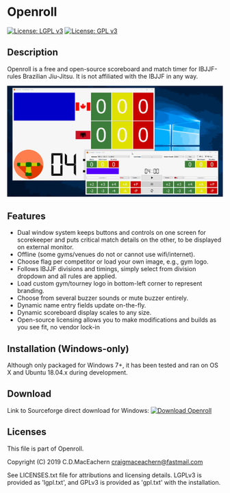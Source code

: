 # Openroll

[![License: LGPL v3](https://img.shields.io/badge/License-LGPLv3-blue.svg)](https://www.gnu.org/licenses/lgpl-3.0) [![License: GPL v3](https://img.shields.io/badge/License-GPLv3-blue.svg)](https://www.gnu.org/licenses/gpl-3.0)

## Description

Openroll is a free and open-source scoreboard and match timer for IBJJF-rules
Brazilian Jiu-Jitsu. It is not affiliated with the IBJJF in any way.

![Demo of Openroll application.](openroll.gif)

## Features

* Dual window system keeps buttons and controls on one screen for scorekeeper and puts critical match details on the other, to be displayed on external monitor.
* Offline (some gyms/venues do not or cannot use wifi/internet).
* Choose flag per competitor or load your own image, e.g., gym logo.
* Follows IBJJF divisions and timings, simply select from division dropdown and all rules are applied.
* Load custom gym/tourney logo in bottom-left corner to represent branding.
* Choose from several buzzer sounds or mute buzzer entirely.
* Dynamic name entry fields update on-the-fly.
* Dynamic scoreboard display scales to any size.
* Open-source licensing allows you to make modifications and builds as you
see fit, no vendor lock-in

## Installation (Windows-only)

Although only packaged for Windows 7+, it has been tested and ran on OS X and Ubuntu 18.04.x during
development.

## Download

Link to Sourceforge direct download for Windows:
[![Download Openroll](https://img.shields.io/sourceforge/dt/openroll.svg)](https://sourceforge.net/projects/openroll/files/latest/download)

## Licenses

This file is part of Openroll.

Copyright (C) 2019 C.D.MacEachern <craigmaceachern@fastmail.com>

See LICENSES.txt file for attributions and licensing details. LGPLv3 is provided as 'lgpl.txt',
and GPLv3 is provided as 'gpl.txt' with the installation.
